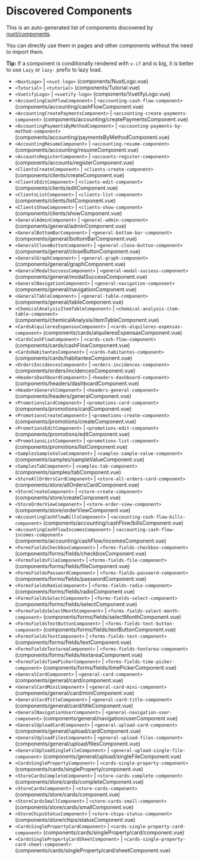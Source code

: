 # Discovered Components

This is an auto-generated list of components discovered by [nuxt/components](https://github.com/nuxt/components).

You can directly use them in pages and other components without the need to import them.

**Tip:** If a component is conditionally rendered with `v-if` and is big, it is better to use `Lazy` or `lazy-` prefix to lazy load.

- `<NuxtLogo>` | `<nuxt-logo>` (components/NuxtLogo.vue)
- `<Tutorial>` | `<tutorial>` (components/Tutorial.vue)
- `<VuetifyLogo>` | `<vuetify-logo>` (components/VuetifyLogo.vue)
- `<AccountingCashFlowComponent>` | `<accounting-cash-flow-component>` (components/accounting/cashFlowComponent.vue)
- `<AccountingCreatePaymentsComponent>` | `<accounting-create-payments-component>` (components/accounting/createPaymentsComponent.vue)
- `<AccountingPaymentsByMethodComponent>` | `<accounting-payments-by-method-component>` (components/accounting/paymentsByMethodComponent.vue)
- `<AccountingResumeComponent>` | `<accounting-resume-component>` (components/accounting/resumeComponent.vue)
- `<AccountsRegisterComponent>` | `<accounts-register-component>` (components/accounts/registerComponent.vue)
- `<ClientsCreateComponent>` | `<clients-create-component>` (components/clients/createComponent.vue)
- `<ClientsEditComponent>` | `<clients-edit-component>` (components/clients/editComponent.vue)
- `<ClientsListComponent>` | `<clients-list-component>` (components/clients/listComponent.vue)
- `<ClientsShowComponent>` | `<clients-show-component>` (components/clients/showComponent.vue)
- `<GeneralAdminComponent>` | `<general-admin-component>` (components/general/adminComponent.vue)
- `<GeneralBottomBarComponent>` | `<general-bottom-bar-component>` (components/general/bottomBarComponent.vue)
- `<GeneralCloseButtonComponent>` | `<general-close-button-component>` (components/general/closeButtonComponent.vue)
- `<GeneralGraphComponent>` | `<general-graph-component>` (components/general/graphComponent.vue)
- `<GeneralModalSuccessComponent>` | `<general-modal-success-component>` (components/general/modalSuccessComponent.vue)
- `<GeneralNavigationComponent>` | `<general-navigation-component>` (components/general/navigationComponent.vue)
- `<GeneralTableComponent>` | `<general-table-component>` (components/general/tableComponent.vue)
- `<ChemicalAnalysisItemTableComponent>` | `<chemical-analysis-item-table-component>` (components/chemicalAnalysis/itemTableComponent.vue)
- `<CardsAlquileresExpensasComponent>` | `<cards-alquileres-expensas-component>` (components/cards/alquileresExpensasComponent.vue)
- `<CardsCashFlowComponent>` | `<cards-cash-flow-component>` (components/cards/cashFlowComponent.vue)
- `<CardsHabitantesComponent>` | `<cards-habitantes-component>` (components/cards/habitantesComponent.vue)
- `<OrdersIncidencesComponent>` | `<orders-incidences-component>` (components/orders/incidencesComponent.vue)
- `<HeadersDashboardComponent>` | `<headers-dashboard-component>` (components/headers/dashboardComponent.vue)
- `<HeadersGeneralComponent>` | `<headers-general-component>` (components/headers/generalComponent.vue)
- `<PromotionsCardComponent>` | `<promotions-card-component>` (components/promotions/cardComponent.vue)
- `<PromotionsCreateComponent>` | `<promotions-create-component>` (components/promotions/createComponent.vue)
- `<PromotionsEditComponent>` | `<promotions-edit-component>` (components/promotions/editComponent.vue)
- `<PromotionsListComponent>` | `<promotions-list-component>` (components/promotions/listComponent.vue)
- `<SamplesSampleValueComponent>` | `<samples-sample-value-component>` (components/samples/sampleValueComponent.vue)
- `<SamplesTabComponent>` | `<samples-tab-component>` (components/samples/tabComponent.vue)
- `<StoreAllOrdersCardComponent>` | `<store-all-orders-card-component>` (components/store/allOrdersCardComponent.vue)
- `<StoreCreateComponent>` | `<store-create-component>` (components/store/createComponent.vue)
- `<StoreOrderViewComponent>` | `<store-order-view-component>` (components/store/orderViewComponent.vue)
- `<AccountingCashFlowBillsComponent>` | `<accounting-cash-flow-bills-component>` (components/accounting/cashFlow/billsComponent.vue)
- `<AccountingCashFlowIncomesComponent>` | `<accounting-cash-flow-incomes-component>` (components/accounting/cashFlow/incomesComponent.vue)
- `<FormsFieldsCheckboxComponent>` | `<forms-fields-checkbox-component>` (components/forms/fields/checkboxComponent.vue)
- `<FormsFieldsFileComponent>` | `<forms-fields-file-component>` (components/forms/fields/fileComponent.vue)
- `<FormsFieldsPasswordComponent>` | `<forms-fields-password-component>` (components/forms/fields/passwordComponent.vue)
- `<FormsFieldsRadioComponent>` | `<forms-fields-radio-component>` (components/forms/fields/radioComponent.vue)
- `<FormsFieldsSelectComponent>` | `<forms-fields-select-component>` (components/forms/fields/selectComponent.vue)
- `<FormsFieldsSelectMonthComponent>` | `<forms-fields-select-month-component>` (components/forms/fields/selectMonthComponent.vue)
- `<FormsFieldsTextButtonComponent>` | `<forms-fields-text-button-component>` (components/forms/fields/textButtonComponent.vue)
- `<FormsFieldsTextComponent>` | `<forms-fields-text-component>` (components/forms/fields/textComponent.vue)
- `<FormsFieldsTextareaComponent>` | `<forms-fields-textarea-component>` (components/forms/fields/textareaComponent.vue)
- `<FormsFieldsTimePickerComponent>` | `<forms-fields-time-picker-component>` (components/forms/fields/timePickerComponent.vue)
- `<GeneralCardComponent>` | `<general-card-component>` (components/general/card/component.vue)
- `<GeneralCardMiniComponent>` | `<general-card-mini-component>` (components/general/card/miniComponent.vue)
- `<GeneralCardTitleComponent>` | `<general-card-title-component>` (components/general/card/titleComponent.vue)
- `<GeneralNavigationUserComponent>` | `<general-navigation-user-component>` (components/general/navigation/userComponent.vue)
- `<GeneralUploadCardComponent>` | `<general-upload-card-component>` (components/general/upload/cardComponent.vue)
- `<GeneralUploadFilesComponent>` | `<general-upload-files-component>` (components/general/upload/filesComponent.vue)
- `<GeneralUploadSingleFileComponent>` | `<general-upload-single-file-component>` (components/general/upload/singleFileComponent.vue)
- `<CardsSinglePropertyComponent>` | `<cards-single-property-component>` (components/cards/singleProperty/component.vue)
- `<StoreCardsCompleteComponent>` | `<store-cards-complete-component>` (components/store/cards/completeComponent.vue)
- `<StoreCardsComponent>` | `<store-cards-component>` (components/store/cards/component.vue)
- `<StoreCardsSmallComponent>` | `<store-cards-small-component>` (components/store/cards/smallComponent.vue)
- `<StoreChipsStatusComponent>` | `<store-chips-status-component>` (components/store/chips/statusComponent.vue)
- `<CardsSinglePropertyCardComponent>` | `<cards-single-property-card-component>` (components/cards/singleProperty/card/component.vue)
- `<CardsSinglePropertyCardSheetComponent>` | `<cards-single-property-card-sheet-component>` (components/cards/singleProperty/card/sheetComponent.vue)
